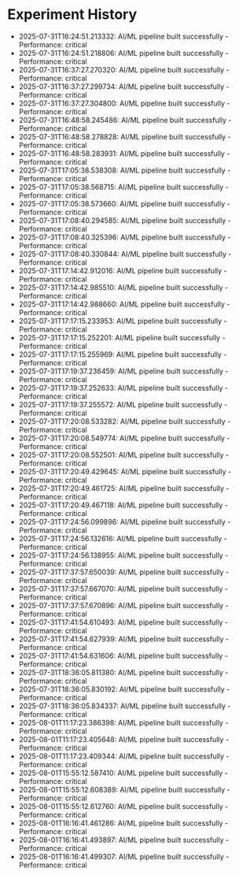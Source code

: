 # Experiment History

- 2025-07-31T16:24:51.213332: AI/ML pipeline built successfully - Performance: critical
- 2025-07-31T16:24:51.218806: AI/ML pipeline built successfully - Performance: critical
- 2025-07-31T16:37:27.270320: AI/ML pipeline built successfully - Performance: critical
- 2025-07-31T16:37:27.299734: AI/ML pipeline built successfully - Performance: critical
- 2025-07-31T16:37:27.304800: AI/ML pipeline built successfully - Performance: critical
- 2025-07-31T16:48:58.245486: AI/ML pipeline built successfully - Performance: critical
- 2025-07-31T16:48:58.278828: AI/ML pipeline built successfully - Performance: critical
- 2025-07-31T16:48:58.283931: AI/ML pipeline built successfully - Performance: critical
- 2025-07-31T17:05:38.538308: AI/ML pipeline built successfully - Performance: critical
- 2025-07-31T17:05:38.568715: AI/ML pipeline built successfully - Performance: critical
- 2025-07-31T17:05:38.573660: AI/ML pipeline built successfully - Performance: critical
- 2025-07-31T17:08:40.294585: AI/ML pipeline built successfully - Performance: critical
- 2025-07-31T17:08:40.325396: AI/ML pipeline built successfully - Performance: critical
- 2025-07-31T17:08:40.330844: AI/ML pipeline built successfully - Performance: critical
- 2025-07-31T17:14:42.912016: AI/ML pipeline built successfully - Performance: critical
- 2025-07-31T17:14:42.985510: AI/ML pipeline built successfully - Performance: critical
- 2025-07-31T17:14:42.988660: AI/ML pipeline built successfully - Performance: critical
- 2025-07-31T17:17:15.233953: AI/ML pipeline built successfully - Performance: critical
- 2025-07-31T17:17:15.252201: AI/ML pipeline built successfully - Performance: critical
- 2025-07-31T17:17:15.255969: AI/ML pipeline built successfully - Performance: critical
- 2025-07-31T17:19:37.236459: AI/ML pipeline built successfully - Performance: critical
- 2025-07-31T17:19:37.252633: AI/ML pipeline built successfully - Performance: critical
- 2025-07-31T17:19:37.255572: AI/ML pipeline built successfully - Performance: critical
- 2025-07-31T17:20:08.533282: AI/ML pipeline built successfully - Performance: critical
- 2025-07-31T17:20:08.549774: AI/ML pipeline built successfully - Performance: critical
- 2025-07-31T17:20:08.552501: AI/ML pipeline built successfully - Performance: critical
- 2025-07-31T17:20:49.429645: AI/ML pipeline built successfully - Performance: critical
- 2025-07-31T17:20:49.461725: AI/ML pipeline built successfully - Performance: critical
- 2025-07-31T17:20:49.467118: AI/ML pipeline built successfully - Performance: critical
- 2025-07-31T17:24:56.099896: AI/ML pipeline built successfully - Performance: critical
- 2025-07-31T17:24:56.132616: AI/ML pipeline built successfully - Performance: critical
- 2025-07-31T17:24:56.138955: AI/ML pipeline built successfully - Performance: critical
- 2025-07-31T17:37:57.650039: AI/ML pipeline built successfully - Performance: critical
- 2025-07-31T17:37:57.667070: AI/ML pipeline built successfully - Performance: critical
- 2025-07-31T17:37:57.670896: AI/ML pipeline built successfully - Performance: critical
- 2025-07-31T17:41:54.610493: AI/ML pipeline built successfully - Performance: critical
- 2025-07-31T17:41:54.627939: AI/ML pipeline built successfully - Performance: critical
- 2025-07-31T17:41:54.631606: AI/ML pipeline built successfully - Performance: critical
- 2025-07-31T18:36:05.811380: AI/ML pipeline built successfully - Performance: critical
- 2025-07-31T18:36:05.830192: AI/ML pipeline built successfully - Performance: critical
- 2025-07-31T18:36:05.834337: AI/ML pipeline built successfully - Performance: critical
- 2025-08-01T11:17:23.386398: AI/ML pipeline built successfully - Performance: critical
- 2025-08-01T11:17:23.405648: AI/ML pipeline built successfully - Performance: critical
- 2025-08-01T11:17:23.409344: AI/ML pipeline built successfully - Performance: critical
- 2025-08-01T15:55:12.587410: AI/ML pipeline built successfully - Performance: critical
- 2025-08-01T15:55:12.608389: AI/ML pipeline built successfully - Performance: critical
- 2025-08-01T15:55:12.612760: AI/ML pipeline built successfully - Performance: critical
- 2025-08-01T16:16:41.461286: AI/ML pipeline built successfully - Performance: critical
- 2025-08-01T16:16:41.493897: AI/ML pipeline built successfully - Performance: critical
- 2025-08-01T16:16:41.499307: AI/ML pipeline built successfully - Performance: critical
